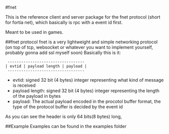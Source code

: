 #fnet

This is the reference client and server package for the fnet protocol (short for fortia net), which basically is rpc with a event id first.

Meant to be used in games.

##fnet protocol
fnet is a very lightweight and simple networking protocol (on top of tcp, websocket or whatever you want to implement yourself, probably gonna add ssl myself soon)
Basically this is it:

     ----------------------------------
    | evtid | payload length | payload |
     ----------------------------------

 - evtid: signed 32 bit (4 bytes) integer representing what kind of message is received
 - payload length: signed 32 bit (4 bytes) integer representing the length of the payload in bytes
 - payload: The actual payload encoded in the procotol buffer format, the type of the protocol buffer is decided by the event id

As you can see the header is only 64 bits(8 bytes) long,

##Example
Examples can be found in the examples folder